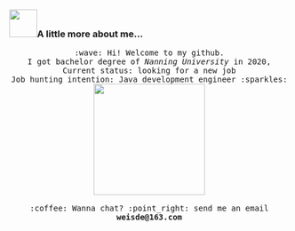 ###  <img src="https://media.giphy.com/media/VgCDAzcKvsR6OM0uWg/giphy.gif" width="50">A little more about me...  

<p align="center">
  <samp>
    :wave: Hi! Welcome to my github.
    <br>I got bachelor degree of <em>Nanning University</em> in 2020,
    <br>Current status: looking for a new job
    <br>Job hunting intention: Java development engineer :sparkles:
    <br>
    <img src="https://i.imgur.com/kdKhgx6.gif" width="200px" align="center">
    <br><br>:coffee: Wanna chat? :point_right: send me an email   			       <b>weisde@163.com</b>
  </samp>
</p>

<!--

<details>
  <summary><b>:telescope: 2020 goal</b></summary>
  I want to be a greater coder this year. 
</details>

 <img src="https://media.giphy.com/media/LnQjpWaON8nhr21vNW/giphy.gif" width="60"><em><b>I love connecting with different people</b> so if you want to say <b>hi, I'll be happy to meet you more!</b> :)</em>

---



![wsdcoding's github stats](https://github-readme-stats.vercel.app/api?username=wsdcoding&hide=[%22issues%22]&show_icons=true)


**wsdcoding/wsdcoding** is a ✨ _special_ ✨ repository because its `README.md` (this file) appears on your GitHub profile.

Here are some ideas to get you started:

- 🔭 I’m currently working on ...
- 🌱 I’m currently learning ...
- 👯 I’m looking to collaborate on ...
- 🤔 I’m looking for help with ...
- 💬 Ask me about ...
- 📫 How to reach me: ...
- 😄 Pronouns: ...
- ⚡ Fun fact: ...
-->
